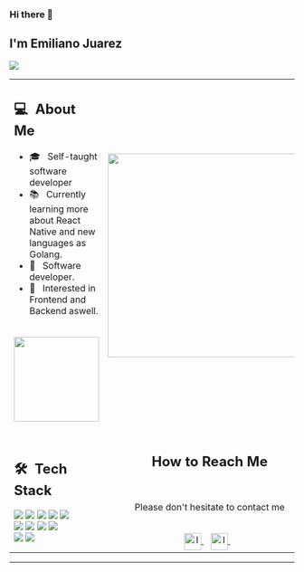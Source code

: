 ### Hi there 👋

## I'm Emiliano Juarez
![](https://komarev.com/ghpvc/?username=your-taabann&color=0069b4)
<table>
  <tr>
    <td>
      <h2> 💻 &nbsp;About Me </h2>
       <ul>
        <li>🎓 &nbsp; Self-taught software developer</li>
        <li>📚 &nbsp; Currently learning more about React Native and new languages as Golang.</li>
        <li>👑 &nbsp; Software developer. </li>
        <li>🤔 &nbsp; Interested in Frontend and Backend aswell.</li>
       </ul>
       <p align="center">
         <br>
        <img height="150em" src="https://github-readme-stats-eight-theta.vercel.app/api?username=emij7&show_icons=true&theme=algolia&include_all_commits=true&count_private=true"/>
        </p>
    </td>
    <td>
     <p align="center">
        <img height="360em" src="https://cdn.prod.website-files.com/6344c9cef89d6f2270a38908/653c5395a20cd20e8f4fb7b5_Freelance%20Software%20Developer%20Everything%20You%20Need%20To%20Know-p-800.webp"/>
     </p>
    </td>
  </tr>
  <tr>
   <td>
     <h2> 🛠 &nbsp;Tech Stack</h2>
     <img src="https://img.shields.io/badge/-HTML-05122A?style=flat&logo=HTML5"/>
     <img src="https://img.shields.io/badge/-CSS-05122A?style=flat&logo=CSS3"/>
     <img src="https://img.shields.io/badge/-JavaScript-05122A?style=flat&logo=javascript"/>
     <img src="https://img.shields.io/badge/-Bootstrap-05122A?style=flat&logo=bootstrap"/>
     <img src="https://img.shields.io/badge/node.js-6DA55F?style=for-the-badge&logo=node.js&logoColor=white"/>
     <br>
     <img src="https://img.shields.io/badge/Next-black?style=for-the-badge&logo=next.js&logoColor=white"/>
     <img src="https://img.shields.io/badge/MUI-%230081CB.svg?style=for-the-badge&logo=mui&logoColor=white"/>
     <img src="https://img.shields.io/badge/react-%2320232a.svg?style=for-the-badge&logo=react&logoColor=%2361DAFB"/>
     <img src="https://img.shields.io/badge/react_native-%2320232a.svg?style=for-the-badge&logo=react&logoColor=%2361DAFB"/>
     <br>
     <img src="https://img.shields.io/badge/mysql-4479A1.svg?style=for-the-badge&logo=mysql&logoColor=white"/>
     <img src="https://img.shields.io/badge/firebase-a08021?style=for-the-badge&logo=firebase&logoColor=ffcd34"/>
   </td>
   <td>
    <div align="center">
      <h2><b>How to Reach Me</b></h2>
      <br>
      <p>Please don't hesitate to contact me 
      </p>
      <br>
      <a href="mailto:juarezignacioemiliano@gmail.com" >
      <img align="center" alt="Ignacio Emiliano Juarez | Gmail" width="30em" src="https://img.icons8.com/ios-glyphs/50/000000/gmail.png" />
      </a> &nbsp;&nbsp;
      <a href="https://www.linkedin.com/in/ignacio-emiliano-juarez/" >
      <img align="center" alt="Ignacio Emiliano Juarez | LinkedIn" width="30em" src="https://img.icons8.com/ios-glyphs/50/000000/linkedin.png" />
      </a> &nbsp;&nbsp;
      <br>
    </div>
   </td>
  </tr>
</table>

------

